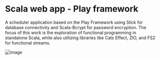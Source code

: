 # Scala web app - Play framework
A scheduler application based on the Play Framework using Slick for database connectivity and Scala-Bcrypt for password encryption. The focus of this work is the exploration of functional programming in standalone Scala, while also utilizing libraries like Cats Effect, ZIO, and FS2 for functional streams.

![image](https://github.com/user-attachments/assets/c7045ae2-17e8-4f86-9cf3-d72361e0aa9f)


